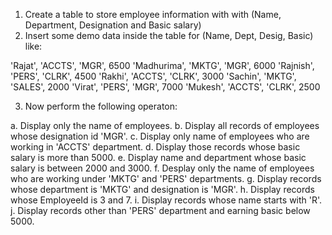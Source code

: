 1. Create a table to store employee information with with (Name, Department, Designation and Basic salary)
2. Insert some demo data inside the table for (Name, Dept, Desig, Basic) like:

'Rajat', 'ACCTS', 'MGR', 6500
'Madhurima', 'MKTG', 'MGR', 6000
'Rajnish', 'PERS', 'CLRK', 4500
'Rakhi', 'ACCTS', 'CLRK', 3000
'Sachin', 'MKTG', 'SALES', 2000
'Virat', 'PERS', 'MGR', 7000
'Mukesh', 'ACCTS', 'CLRK', 2500

3. Now perform the following operaton:

a. Display only the name of employees.
b. Display all records of employees whose designation id 'MGR'.
c. Display only name of employees who are working in 'ACCTS' department.
d. Display those records whose basic salary is more than 5000.
e. Display name and department whose basic salary is between 2000 and 3000.
f. Desplay only the name of employees who are working under 'MKTG' and 'PERS' departments.
g. Display records whose department is 'MKTG' and designation is 'MGR'.
h. Display records whose EmployeeId is 3 and 7.
i. Display records whose name starts with 'R'.
j. Display records other than 'PERS' department and earning basic below 5000.
